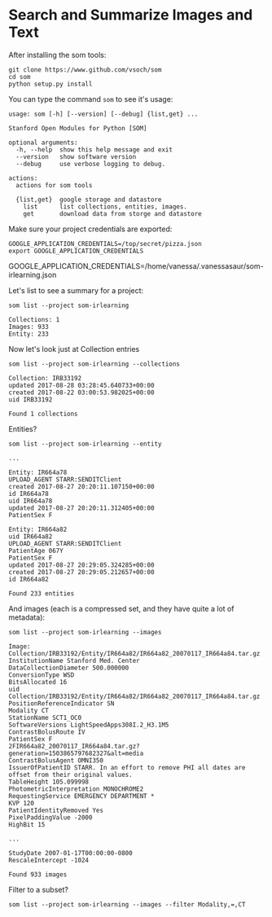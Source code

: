 # Search and Summarize Images and Text

<script src="assets/js/asciinema-player.js"></script>
<link rel="stylesheet" href="assets/css/asciinema-player.css"/>

<asciinema-player src="assets/asciicast/client-search.json" poster="data:text/plain,Intro to SOM Search" title="How to search the SOM DataStore" author="vsochat@stanford.edu" cols="124" rows="24" speed="2.0" theme="asciinema"></asciinema-player>


After installing the som tools:

```
git clone https://www.github.com/vsoch/som
cd som
python setup.py install
```

You can type the command `som` to see it's usage:

```
usage: som [-h] [--version] [--debug] {list,get} ...

Stanford Open Modules for Python [SOM]

optional arguments:
  -h, --help  show this help message and exit
  --version   show software version
  --debug     use verbose logging to debug.

actions:
  actions for som tools

  {list,get}  google storage and datastore
    list      list collections, entities, images.
    get       download data from storge and datastore
```

Make sure your project credentials are exported:

```
GOOGLE_APPLICATION_CREDENTIALS=/top/secret/pizza.json
export GOOGLE_APPLICATION_CREDENTIALS
```

GOOGLE_APPLICATION_CREDENTIALS=/home/vanessa/.vanessasaur/som-irlearning.json 


Let's list to see a summary for a project:

```
som list --project som-irlearning

Collections: 1
Images: 933
Entity: 233
```

Now let's look just at Collection entries

```
som list --project som-irlearning --collections

Collection: IRB33192
updated 2017-08-28 03:28:45.640733+00:00
created 2017-08-22 03:00:53.982025+00:00
uid IRB33192

Found 1 collections

```

Entities?

```
som list --project som-irlearning --entity

...

Entity: IR664a78
UPLOAD_AGENT STARR:SENDITClient
created 2017-08-27 20:20:11.107150+00:00
id IR664a78
uid IR664a78
updated 2017-08-27 20:20:11.312405+00:00
PatientSex F

Entity: IR664a82
uid IR664a82
UPLOAD_AGENT STARR:SENDITClient
PatientAge 067Y
PatientSex F
updated 2017-08-27 20:29:05.324285+00:00
created 2017-08-27 20:29:05.212657+00:00
id IR664a82

Found 233 entities
```

And images (each is a compressed set, and they have quite a lot of metadata):

```
som list --project som-irlearning --images

Image: Collection/IRB33192/Entity/IR664a82/IR664a82_20070117_IR664a84.tar.gz
InstitutionName Stanford Med. Center
DataCollectionDiameter 500.000000
ConversionType WSD
BitsAllocated 16
uid Collection/IRB33192/Entity/IR664a82/IR664a82_20070117_IR664a84.tar.gz
PositionReferenceIndicator SN
Modality CT
StationName SCT1_OC0
SoftwareVersions LightSpeedApps308I.2_H3.1M5
ContrastBolusRoute IV
PatientSex F
2FIR664a82_20070117_IR664a84.tar.gz?generation=1503865797682327&alt=media
ContrastBolusAgent OMNI350
IssuerOfPatientID STARR. In an effort to remove PHI all dates are offset from their original values.
TableHeight 105.099998
PhotometricInterpretation MONOCHROME2
RequestingService EMERGENCY DEPARTMENT *
KVP 120
PatientIdentityRemoved Yes
PixelPaddingValue -2000
HighBit 15

...

StudyDate 2007-01-17T00:00:00-0800
RescaleIntercept -1024

Found 933 images
```

Filter to a subset?

```
som list --project som-irlearning --images --filter Modality,=,CT
```
